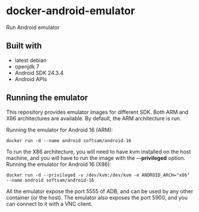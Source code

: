# docker-android-emulator
Run Android emulator

## Built with
- latest debian
- openjdk 7
- Android SDK 24.3.4
- Android APIs

## Running the emulator
This repository provides emulator images for different SDK. Both ARM and X86 architectures are available. By default, the ARM architecture is run.

Running the emulator for Android 16 (ARM):

    docker run -d --name android softsam/android-16

To run the X86 architecture, you will need to have kvm installed on the host machine, and you will have to run the image with the __--privileged__ option.
Running the emulator for Android 16 (X86):

    docker run -d --privileged -v /dev/kvm:/dev/kvm -e ANDROID_ARCH="x86" --name android softsam/android-16

All the emulator expose the port 5555 of ADB, and can be used by any other container (or the host).
The emulator also exposes the port 5900, and you can connect to it with a VNC client.
